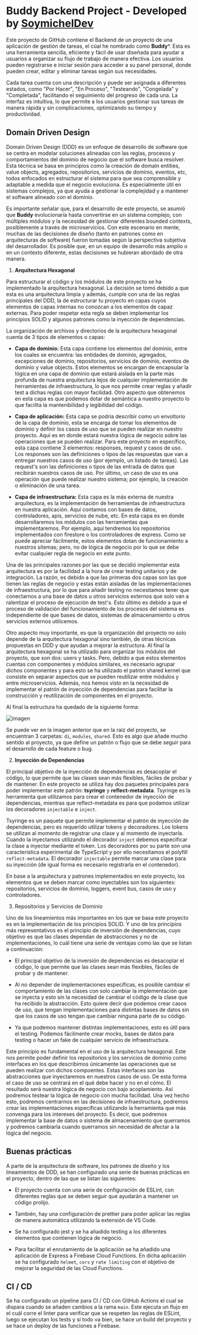 # Buddy Backend Project - Developed by [SoymichelDev](https://www.linkedin.com/in/soymichelt)


Este proyecto de GitHub contiene el Backend de un proyecto de una aplicación de gestión de tareas, el cúal he nombrado como **Buddy***. Esta es una herramienta sencilla, eficiente y fácil de usar diseñada para ayudar a usuarios a organizar su flujo de trabajo de manera efectiva. Los usuarios pueden registrarse e iniciar sesión para acceder a su panel personal, donde pueden crear, editar y eliminar tareas según sus necesidades.

Cada tarea cuenta con una descripción y puede ser asignada a diferentes estados, como "Por Hacer", "En Proceso", "Testeando", "Congelada" y "Completada", facilitando el seguimiento del progreso de cada una. La interfaz es intuitiva, lo que permite a los usuarios gestionar sus tareas de manera rápida y sin complicaciones, optimizando su tiempo y productividad.

## Domain Driven Design

Domain Driven Design (DDD) es un enfoque de desarrollo de software que se centra en modelar soluciones alineadas con las reglas, procesos y comportamientos del dominio de negocio que el software busca resolver. Esta técnica se basa en principios como la creación de domain entities, value objects, agregados, repositorios, servicios de dominio, eventos, etc, todos enfocados en estructurar el sistema para que sea comprensible y adaptable a medida que el negocio evoluciona. Es especialmente útil en sistemas complejos, ya que ayuda a gestionar la complejidad y a mantener el software alineado con el dominio.

Es importante señalar que, para el desarrollo de este proyecto, se asumió que **Buddy** evolucionaría hasta convertirse en un sistema complejo, con múltiples módulos y la necesidad de gestionar diferentes bounded contexts, posiblemente a través de microservicios. Con este escenario en mente, muchas de las decisiones de diseño (tanto en patrones como en arquitecturas de software) fueron tomadas según la perspectiva subjetiva del desarrollador. Es posible que, en un equipo de desarrollo más amplio o en un contexto diferente, estas decisiones se hubieran abordado de otra manera.

1. **Arquitectura Hexagonal**

Para estructurar el código y los módulos de este proyecto se ha implementado la arquitectura hexagonal. La decisión se tomó debido a que esta es una arquitectura limpia y además, cumple con una de las reglas principales del DDD, la de estructurar tu proyecto en capas cuyos elementos de capas internas no conozcan a los elementos de capaz externas. Para poder respetar esta regla se deben implementar los principios SOLID y algunos patrones como la inyección de dependencias.

La organización de archivos y directorios de la arquitectura hexagonal cuenta de 3 tipos de elementos o capas:

* **Capa de dominio:** Esta capa contiene los elementos del dominio, entre los cuales se encuentra: las entidades de dominio, agregados, excepciones de dominio, repositorios, servicios de dominio, eventos de dominio y value objects. Estos elementos se encargan de encapsular la lógica en una capa de dominio que estará aislada en la parte más profunda de nuestra arquitectura lejos de cualquier implementación de herramientas de infraestructura, lo que nos permite crear reglas y añadir test a dichas reglas con mayor facilidad. Otro aspecto que obtenemos en esta capa es que podemos dotar de semántica a nuestro proyecto lo que facilita la mantenibilidad y legibilidad del código.

* **Capa de aplicación:** Esta capa se podría describir como un envoltorio de la capa de dominio, esta se encarga de tomar los elementos de dominio y definir los casos de uso que se pueden realizar en nuestro proyecto. Aquí es en donde estará nuestra lógica de negocio sobre las operaciones que se pueden realizar. Para este proyecto en específico, esta capa contiene 3 elementos: responses, request y casos de uso. Los responses son las definiciones o tipos de las respuestas que van a entregar nuestros casos de uso (por ejemplo, un listado de tareas). Las request's son las definiciones o tipos de las entrada de datos que recibirán nuestros casos de uso. Por último, un caso de uso es una operación que puede realizar nuestro sistema; por ejemplo, la creación o eliminación de una tarea.

* **Capa de infraestructura:** Esta capa es la más externa de nuestra arquitectura, es la implementación de herramientas de infraestructura en nuestra aplicación. Aquí contamos con bases de datos, controladores, apis, servicios de nube, etc. En esta capa es en donde desarrollaremos los módulos con las herramientas que implementaremos. Por ejemplo, aquí tendremos los repositorios implementados con firestore o los controladores de express. Como se puede apreciar fácilmente, estos elementos dotan de funcionamiento a nuestros sitemas; pero, no de lógica de negocio por lo que se debe evitar cualquier regla de negocio en este punto.

Una de las principales razones por las que se decidió implementar esta arquitectura es por la facilidad a la hora de crear testing unitarios y de integración. La razón, es debido a que las primeras dos capas son las que tienen las reglas de negocio y estas están aisladas de las implementaciones de infraestructura, por lo que para añadir testing no necesitamos tener que conectarnos a una base de datos u otros servicios externos que solo van a ralentizar el proceso de ejecución de test's. Esto último es debido a que el proceso de validación del funcionamiento de los procesos del sistema es independiente de que bases de datos, sistemas de almacenamiento u otros servicios externos utilicemos.

Otro aspecto muy importante, es que la organización del proyecto no solo depende de la arquitectura hexagonal sino también, de otras técnicas propuestas en DDD y que ayudan a mejorar la estructura. Al final la arquitectura hexagonal se ha utilizado para organizar los módulos del proyecto, que son dos: users y tasks. Pero, debido a que estos elementos cuentas con componentes y módulos similares, es necesario agrupar dichos componentes y para esto se ha utilizado el patrón shared kernel que consiste en separar aspectos que se pueden reutilizar entre módulos y entre microservicios. Además, nos hemos visto en la necesidad de implementar el patrón de inyección de dependencias para facilitar la construcción y reutilización de componentes en el proyecto.

Al final la estructura ha quedado de la siguiente forma:

![imagen](https://github.com/user-attachments/assets/1dda90df-d3e1-4cf2-af90-f124bc2fdb1e)

Se puede ver en la imagen anterior que en la raíz del proyecto, se encuentran 3 carpetas: `di`, `modules`, `shared`. Esto es algo que añade mucho sentido al proyecto, ya que define un patrón o flujo que se debe seguir para el desarrollo de cada feature o bug.


2. **Inyección de Dependencias**

El principal objetivo de la inyección de dependencias es desacoplar el código, lo que permite que las clases sean más flexibles, fáciles de probar y de mantener. En este proyecto se utiliza hay dos paquetes principales para poder implementar este patrón: **tsyringe** y **reflect-metadata**. Tsyringe es la herramienta que utilizamos para crear el contenedor de inyección de dependencias, mientras que reflect-metadata es para que podamos utilizar los decoradores `injectable` e `inject`.

Tsyringe es un paquete que permite implementar el patrón de inyección de dependencias, pero es requerido utilizar tokens y decoradores. Los tokens se utilizan al momento de registrar una clase y al momento de inyectarla. Cuando la inyectamos utilizando el decorador `inject` debemos especificar la clase a inyectar mediante el token. Los decoradores por su parte son una característica experimental de TypeScript y por ello necesitamos el polyfill `reflect-metadata`. El decorador `injectable` permite marcar una clase para su inyección (de igual forma es necesario registrarla en el contenedor).

En base a la arquitectura y patrones implementados en este proyecto, los elementos que se deben marcar como inyectables son los siguientes: repositorios, servicios de dominio, loggers, event bus, casos de uso y controladores.

3. Repositorios y Servicios de Dominio

Uno de los lineamientos más importantes en los que se basa este proyecto es en la implementación de los principios SOLID. Y uno de los principios más representativos es el principio de inversión de dependencias, cuyo objetivo es que las clases dependan de abstracciones y no de implementaciones, lo cuál tiene una serie de ventajas como las que se listan a continuación:

* El principal objetivo de la inversión de dependencias es desacoplar el código, lo que permite que las clases sean más flexibles, fáciles de probar y de mantener.

* Al no depender de implementaciones específicas, es posible cambiar el comportamiento de las clases con solo cambiar la implementación que se inyecta y esto sin la necesidad de cambiar el código de la clase que ha recibido la abstracción. Esto quiere decir que podemos crear casos de uso, que tengan implementaciones para distintas bases de datos sin que los casos de uso tengan que cambiar ninguna parte de su código.

* Ya que podemos mantener distintas implementaciones, esto es útil para el testing. Podemos fácilmente crear mocks, bases de datos para testing o hacer un fake de cualquier servicio de infraestructura.

Este principio es fundamental en el uso de la arquitectura hexagonal. Este nos permite poder definir los repositorios y los servicios de dominio como interfaces en los que describimos únicamente las operaciones que se pueden realizar con dichos compoentes. Estas interfaces son las abstracciones que inyectaremos en nuestros casos de uso. De esta forma el caso de uso se centrará en el qué debe hacer y no en el cómo. El resultado será nuestra lógica de negocio con bajo acoplamiento. Así podremos testear la lógica de negocio con mucha facilidad. Una vez hecho esto, podremos centrarnos en las decisiones de infraestructura, podremos crear las implementaciones específicas utilizando la herramienta que más convenga para los intereses del proyecto. Es decir, que podremos implementar la base de datos o sistema de almacenamiento que querramos y podremos cambiarla cuando querramos sin necesidad de afectar a la lógica del negocio.

## Buenas prácticas

A parte de la arquitectura de software, los patrones de diseño y los lineamientos de DDD, se han configurado una serie de buenas prácticas en el proyecto, dentro de las que se listan las siguientes:

* El proyecto cuenta con una serie de configuración de ESLint, con diferentes reglas que se deben seguir que ayudarán a mantener un código prolijo.

* También, hay una configuración de prettier para poder aplicar las reglas de manera automática utilizando la extensión de VS Code.

* Se ha configurado jest y se ha añadido testing a los diferentes elementos que contienen lógica de negocio.

* Para facilitar el enrutamiento de la aplicación se ha añadido una aplicación de Express a Firebase Cloud Functions. En dicha aplicación se ha configurado `helmet`, `cors` y `rate limiting` con el objetivo de mejorar la seguridad de las Cloud Functions.

## CI / CD

Se ha configurado un pipeline para CI / CD con GitHub Actions el cual se dispara cuando se añaden cambios a la rama `main`. Este ejecuta un flujo en el cuál corre el linter para verificar que se respeten las reglas de ESLint, luego se ejecutan los tests y sí todo va bien, se hace un build del proyecto y se hace un deploy de las funciones a Firebase.
